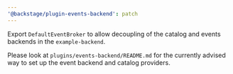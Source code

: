 ```yaml
---
'@backstage/plugin-events-backend': patch
---
```


Export `DefaultEventBroker` to allow decoupling of the catalog and events backends in the `example-backend`.

Please look at `plugins/events-backend/README.md` for the currently advised way to set up the event backend and catalog providers.
